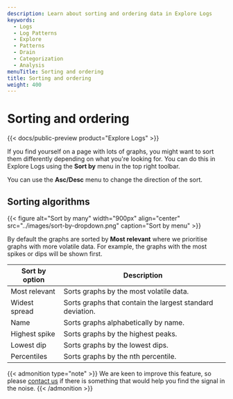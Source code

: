 ```yaml
---
description: Learn about sorting and ordering data in Explore Logs
keywords:
  - Logs
  - Log Patterns
  - Explore
  - Patterns
  - Drain
  - Categorization
  - Analysis
menuTitle: Sorting and ordering
title: Sorting and ordering
weight: 400
---
```


# Sorting and ordering

{{< docs/public-preview product="Explore Logs" >}}

If you find yourself on a page with lots of graphs, you might want to sort them differently depending on what you're looking for. You can do this in Explore Logs using the **Sort by** menu in the top right toolbar.

You can use the **Asc/Desc** menu to change the direction of the sort.

## Sorting algorithms

{{< figure alt="Sort by many" width="900px" align="center" src="../images/sort-by-dropdown.png" caption="Sort by menu" >}}

By default the graphs are sorted by **Most relevant** where we prioritise graphs with more volatile data. For example, the graphs with the most spikes or dips will be shown first.

| Sort by option | Description                                               |
| -------------- | --------------------------------------------------------- |
| Most relevant  | Sorts graphs by the most volatile data.                   |
| Widest spread  | Sorts graphs that contain the largest standard deviation. |
| Name           | Sorts graphs alphabetically by name.                      |
| Highest spike  | Sorts graphs by the highest peaks.                        |
| Lowest dip     | Sorts graphs by the lowest dips.                          |
| Percentiles    | Sorts graphs by the nth percentile.                       |

{{< admonition type="note" >}}
We are keen to improve this feature, so please [contact us](https://forms.gle/1sYWCTPvD72T1dPH9) if there is something that would help you find the signal in the noise.
{{< /admonition >}}
